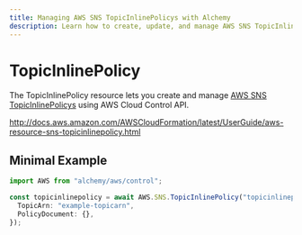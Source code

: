 ```yaml
---
title: Managing AWS SNS TopicInlinePolicys with Alchemy
description: Learn how to create, update, and manage AWS SNS TopicInlinePolicys using Alchemy Cloud Control.
---
```


# TopicInlinePolicy

The TopicInlinePolicy resource lets you create and manage [AWS SNS TopicInlinePolicys](https://docs.aws.amazon.com/sns/latest/userguide/) using AWS Cloud Control API.

http://docs.aws.amazon.com/AWSCloudFormation/latest/UserGuide/aws-resource-sns-topicinlinepolicy.html

## Minimal Example

```ts
import AWS from "alchemy/aws/control";

const topicinlinepolicy = await AWS.SNS.TopicInlinePolicy("topicinlinepolicy-example", {
  TopicArn: "example-topicarn",
  PolicyDocument: {},
});
```

